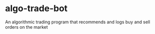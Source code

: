 # algo-trade-bot
An algorithmic trading program that recommends and logs buy and sell orders on the market 
